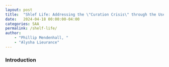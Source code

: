 ```yaml
---
layout: post
title:  "Shlef Life: Addressing the \"Curation Crisis\" through the Use and Reevaluation of Archival Collection Material"
date:   2024-04-18 00:00:00-04:00
categories: SAA
permalink: /shelf-life/
author: 
    - "Phillip Mendenhall, "
    - "Alysha Lieurance"
---
```


### Introduction

